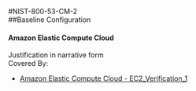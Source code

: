 #NIST-800-53-CM-2  
##Baseline Configuration  
  
#### Amazon Elastic Compute Cloud  
Justification in narrative form  
Covered By:  
* [Amazon Elastic Compute Cloud - EC2_Verification_1](../components/EC2.md)  
